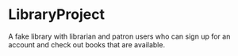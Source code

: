 # LibraryProject
A fake library with librarian and patron users who can sign up for an account and check out books that are available.
